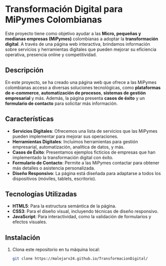 # Transformación Digital para MiPymes Colombianas

Este proyecto tiene como objetivo ayudar a las **Micro, pequeñas y medianas empresas (MiPymes)** colombianas a adoptar la **transformación digital**. A través de una página web interactiva, brindamos información sobre servicios y herramientas digitales que pueden mejorar su eficiencia operativa, presencia online y competitividad.

## Descripción

En este proyecto, se ha creado una página web que ofrece a las MiPymes colombianas acceso a diversas soluciones tecnológicas, como **plataformas de e-commerce**, **automatización de procesos**, **sistemas de gestión empresarial** y más. Además, la página presenta **casos de éxito** y un **formulario de contacto** para solicitar más información.

## Características

- **Servicios Digitales**: Ofrecemos una lista de servicios que las MiPymes pueden implementar para mejorar sus operaciones.
- **Herramientas Digitales**: Incluimos herramientas para gestión empresarial, automatización, analítica de datos, y más.
- **Casos de Éxito**: Presentamos ejemplos ficticios de empresas que han implementado la transformación digital con éxito.
- **Formulario de Contacto**: Permite a las MiPymes contactar para obtener más detalles o asistencia personalizada.
- **Diseño Responsivo**: La página está diseñada para adaptarse a todos los dispositivos (móviles, tablets, escritorio).

## Tecnologías Utilizadas

- **HTML5**: Para la estructura semántica de la página.
- **CSS3**: Para el diseño visual, incluyendo técnicas de diseño responsivo.
- **JavaScript**: Para interactividad, como la validación de formularios y efectos visuales.

## Instalación

1. Clona este repositorio en tu máquina local:
   ```bash
   git clone https://malejarv24.github.io/TransformacionDigital/

